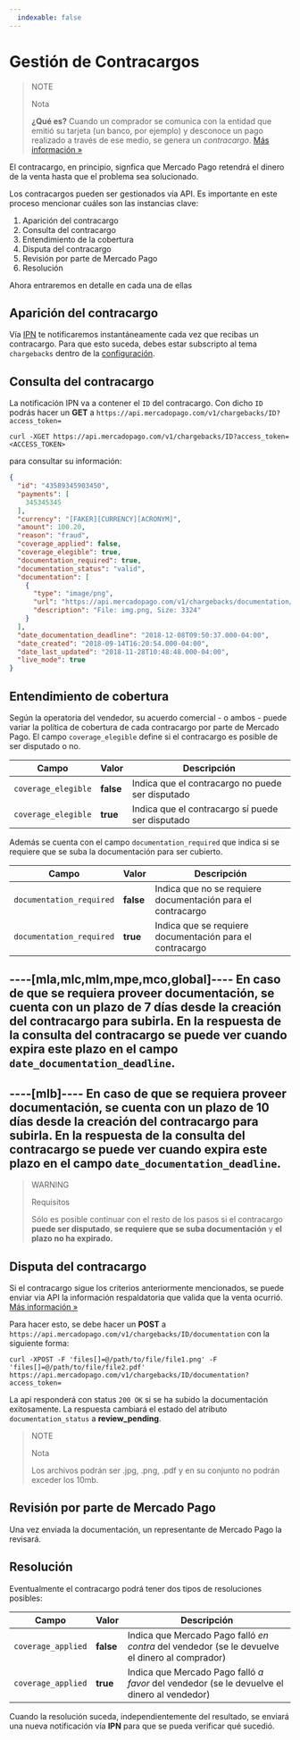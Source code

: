```yaml
---
  indexable: false
---
```


# Gestión de Contracargos

> NOTE
>
> Nota
>
> **¿Qué es?** Cuando un comprador se comunica con la entidad que emitió su tarjeta (un banco, por ejemplo) y desconoce un pago realizado a través de ese medio, se genera un _contracargo_. [Más información &raquo;](https://www.mercadopago.com.ar/ayuda/recib%C3%AD-un-contracargo_4249)

El contracargo, en principio, signfica que Mercado Pago retendrá el dinero de la venta hasta que el problema sea solucionado.

Los contracargos pueden ser gestionados vía API.
Es importante en este proceso mencionar cuáles son las instancias clave:

1. Aparición del contracargo
2. Consulta del contracargo
3. Entendimiento de la cobertura
4. Disputa del contracargo
5. Revisión por parte de Mercado Pago
6. Resolución

Ahora entraremos en detalle en cada una de ellas

## Aparición del contracargo

Vía [IPN](https://www.mercadopago.com.ar/developers/es/guides/notifications/ipn) te notificaremos instantáneamente cada vez que recibas un contracargo. Para que esto suceda, debes estar subscripto al tema `chargebacks` dentro de la [configuración](https://www.mercadopago.com.ar/herramientas/notificaciones).

## Consulta del contracargo

La notificación IPN va a contener el `ID` del contracargo.
Con dicho `ID` podrás hacer un **GET** a `https://api.mercadopago.com/v1/chargebacks/ID?access_token=` 

```
curl -XGET https://api.mercadopago.com/v1/chargebacks/ID?access_token=<ACCESS_TOKEN>
```

para consultar su información:

```json
{
  "id": "43589345903450",
  "payments": [
    345345345
  ],
  "currency": "[FAKER][CURRENCY][ACRONYM]",
  "amount": 100.20,
  "reason": "fraud",
  "coverage_applied": false,
  "coverage_elegible": true,
  "documentation_required": true,
  "documentation_status": "valid",
  "documentation": [
    {
      "type": "image/png",
      "url": "https://api.mercadopago.com/v1/chargebacks/documentation/op/op-4ccf4f39-b6f7-4c7b-a5ce-e8941a2a2b5f?access_token=TEST-7330838325999170-111309-c5e69fb44fb5dc008668f64e27653767-345521533",
      "description": "File: img.png, Size: 3324"
    }
  ],
  "date_documentation_deadline": "2018-12-08T09:50:37.000-04:00",
  "date_created": "2018-09-14T16:20:54.000-04:00",
  "date_last_updated": "2018-11-28T10:48:48.000-04:00",
  "live_mode": true
}
```

## Entendimiento de cobertura

Según la operatoria del vendedor, su acuerdo comercial - o ambos - puede variar la política de cobertura de cada contracargo por parte de Mercado Pago. El campo `coverage_elegible` define si el contracargo es posible de ser disputado o no.

| Campo         | Valor           | Descripción
| ----          | ----            | ----
| `coverage_elegible` | **false** | Indica que el contracargo no puede ser disputado
| `coverage_elegible` | **true**  |Indica que el contracargo sí puede ser disputado

Además se cuenta con el campo `documentation_required` que indica si se requiere que se suba la documentación para ser cubierto. 

| Campo         | Valor           | Descripción
| ----          | ----            | ----
| `documentation_required` | **false** | Indica que no se requiere documentación para el contracargo
| `documentation_required` | **true**  |Indica que se requiere documentación para el contracargo


----[mla,mlc,mlm,mpe,mco,global]----
En caso de que se requiera proveer documentación, se cuenta con un plazo de 7 días desde la creación del contracargo para subirla. En la respuesta de la consulta del contracargo se puede ver cuando expira este plazo en el campo `date_documentation_deadline`.
------------
----[mlb]----
En caso de que se requiera proveer documentación, se cuenta con un plazo de 10 días desde la creación del contracargo para subirla. En la respuesta de la consulta del contracargo se puede ver cuando expira este plazo en el campo `date_documentation_deadline`.
------------

> WARNING
> 
> Requisitos
>
> Sólo es posible continuar con el resto de los pasos si el contracargo **puede ser disputado**, **se requiere que se suba documentación** y **el plazo no ha expirado.** 

## Disputa del contracargo

Si el contracargo sigue los criterios anteriormente mencionados, se puede enviar via API la información respaldatoria que valida que la venta ocurrió. [Más información &raquo;](https://www.mercadopago.com.ar/ayuda/recib%C3%AD-un-contracargo_4249) 

Para hacer esto, se debe hacer un **POST** a `https://api.mercadopago.com/v1/chargebacks/ID/documentation` con la siguiente forma:
```
curl -XPOST -F 'files[]=@/path/to/file/file1.png' -F 'files[]=@/path/to/file/file2.pdf' https://api.mercadopago.com/v1/chargebacks/ID/documentation?access_token=
```

La api responderá con status `200 OK` si se ha subido la documentación exitosamente. La respuesta cambiará el estado del atributo `documentation_status` a **review_pending**.

> NOTE
>
> Nota
>
> Los archivos podrán ser .jpg, .png, .pdf y en su conjunto no podrán exceder los 10mb.

## Revisión por parte de Mercado Pago

Una vez enviada la documentación, un representante de Mercado Pago la revisará.

## Resolución

Eventualmente el contracargo podrá tener dos tipos de resoluciones posibles:

| Campo         | Valor           | Descripción
| ----          | ----            | ----
| `coverage_applied` | **false** | Indica que Mercado Pago falló _en contra_ del vendedor (se le devuelve el dinero al comprador)
| `coverage_applied` | **true**  | Indica que Mercado Pago falló _a favor_ del vendedor (se le devuelve el dinero al vendedor)

Cuando la resolución suceda, independientemente del resultado, se enviará una nueva notificación vía **IPN** para que se pueda verificar qué sucedió.
